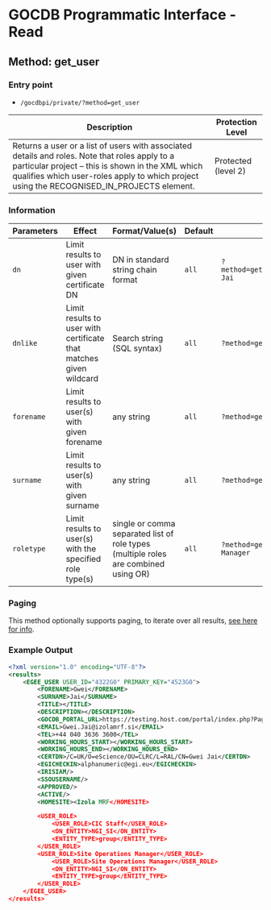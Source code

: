# GOCDB Programmatic Interface - Read

## Method: get_user

### Entry point

- `/gocdbpi/private/?method=get_user`

| Description | Protection Level |
| - | - |
| Returns a user or a list of users with associated details and roles. Note that roles apply to a particular project – this is shown in the XML which qualifies which user-roles apply to which project using the RECOGNISED_IN_PROJECTS element. | Protected (level 2) |

### Information

| Parameters | Effect | Format/Value(s) | Default | Example |
| - | - | - | - | - |
| `dn` | Limit results to user with given certificate DN | DN in standard string chain format | `all` | `?method=get_user&dn=/C=UK/O=eScience/OU=CLRC/L=RAL/CN=Gwei Jai` |
| `dnlike` | Limit results to user with certificate that matches given wildcard | Search string (SQL syntax) | `all` | `?method=get_user&dnlike=%/OU=CLRC%`  |
| `forename` | Limit results to user(s) with given forename | any string | `all` | `?method=get_user&forename=Gwei` |
| `surname` | Limit results to user(s) with given surname | any string | `all` | `?method=get_user&surname=Jai` |
| `roletype` | Limit results to user(s) with the specified role type(s) | single or comma separated list of role types (multiple roles are combined using OR) | `all` | `?method=get_user&roletype=CIC Staff,Site Operations Manager`  |

### Paging

This method optionally supports paging, to iterate over all results,
[see here for info](https://wiki.egi.eu/wiki/GOCDB/notifications#Optional_Cursor_Paging_on_Read_API).

### Example Output

```xml
<?xml version="1.0" encoding="UTF-8"?>
<results>
    <EGEE_USER USER_ID="4322G0" PRIMARY_KEY="4523G0">
        <FORENAME>Gwei</FORENAME>
        <SURNAME>Jai</SURNAME>
        <TITLE></TITLE>
        <DESCRIPTION></DESCRIPTION>
        <GOCDB_PORTAL_URL>https://testing.host.com/portal/index.php?Page_Type=View_Object&amp;object_id=6326&amp;grid_id=0</GOCDB_PORTAL_URL>
        <EMAIL>Gwei.Jai@izolamrf.si</EMAIL>
        <TEL>+44 040 3636 3600</TEL>
        <WORKING_HOURS_START></WORKING_HOURS_START>
        <WORKING_HOURS_END></WORKING_HOURS_END>
        <CERTDN>/C=UK/O=eScience/OU=CLRC/L=RAL/CN=Gwei Jai</CERTDN>
        <EGICHECKIN>alphanumeric@egi.eu</EGICHECKIN>
        <IRISIAM/>
        <SSOUSERNAME/>
        <APPROVED/>
        <ACTIVE/>
        <HOMESITE><Izola MRF</HOMESITE>

        <USER_ROLE>
            <USER_ROLE>CIC Staff</USER_ROLE>
            <ON_ENTITY>NGI_SI</ON_ENTITY>
            <ENTITY_TYPE>group</ENTITY_TYPE>
        </USER_ROLE>
        <USER_ROLE>Site Operations Manager</USER_ROLE>
            <USER_ROLE>Site Operations Manager</USER_ROLE>
            <ON_ENTITY>NGI_SI</ON_ENTITY>
            <ENTITY_TYPE>group</ENTITY_TYPE>
        </USER_ROLE>
    </EGEE_USER>
</results>

```
